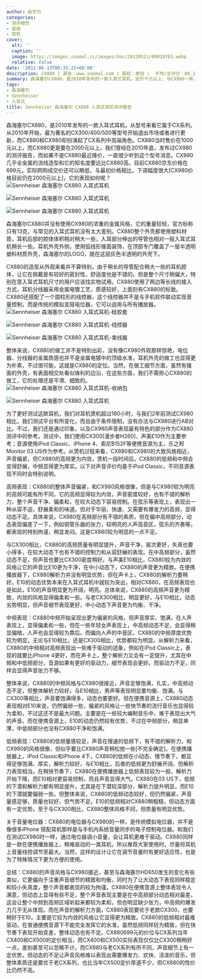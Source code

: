 ```yaml
---
author: 赵宇为
categories:
- 测评报告
- 音频
- 耳机
cover:
  alt: ''
  caption: ''
  image: https://images.soomal.cc/images/doc/20120521/00019783.webp
  relative: false
date: '2012-06-13T00:35:25+08:00'
description: CX880 | 源自：www.soomal.com | 版权：原创 |  平均/总评分：09.24/305
summary: 森海塞尔CX880，是2010年发布的一款入耳式耳机，定价千元以上，与CX980一样，它是CX系列更新中定位较高端的一款，但显然CX880并没有CX980那么出名。目前CX880的价格有了很大下调，目前售价为699元，与CX980相比，它的表现会如何呢？
tags:
- 森海塞尔
- Sennheiser
- 入耳式
title: Sennheiser 森海塞尔 CX880 入耳式耳机测评报告
---
```


森海塞尔CX880，是2010年发布的一款入耳式耳机，从型号来看它属于CX系列。从2010年开始，最为著名的CX300/400/500等型号开始退出市场或者进行更新，而CX880和CX980却扮演起了CX系列中高端角色。CX880当时售价在1000元以上，而CX980更是要在2000元以上。我们曾经在2010年底，发布过CX980的测评报告，而如果不是CX880最近降价，一直很少听到这个型号消息。CX980几乎全金属的流线造型和它的知名度要远比CX880高。目前CX880京东价格在699元，实际网购成交价还可以略低，与最初价格相比，下调幅度很大[CX980价格目前仍在2000元以上]，它的表现如何呢？
![Sennheiser 森海塞尔 CX880 入耳式耳机](https://images.soomal.cc/images/doc/20120521/00019779.webp)




![Sennheiser 森海塞尔 CX880 入耳式耳机](https://images.soomal.cc/images/doc/20120521/00019780.webp)




![Sennheiser 森海塞尔 CX880 入耳式耳机](https://images.soomal.cc/images/doc/20120521/00019781.webp)




森海塞尔CX880并没有使用CX980的浓重的金属风格，它的重量较轻，官方标称只有13克，与常见的入耳式耳机没有太大差别。CX880整个外壳都使用塑料材质，耳机后部的腔体体积相对稍大一些，入耳部分伸出的导管也相对一般入耳式耳机稍长一些。耳机外壳外侧，使用弧线形锥面装饰，在顶部专门覆盖了一层半透明塑料材质外壳，森海塞尔的LOGO，就在这层灰色半透明的外壳下。

CX880的造型从外观来看并不算特别，由于稍长的导管配合稍大一些的耳机腔体，让它在佩戴是有较好的密封性，舒适度也是不错的。但是整个尺寸稍偏大，特别在意入耳式耳机尺寸的用户应该找实物试用。CX880使用了两边等长线的接入方式，耳机分线器采用金属电镀工艺，质感较好，上面刻有CX880的标致。CX880还搭配了一个圆柱形的线控器，这个线控器并不是与手机软件联动实现音量控制，而是传统的模拟变阻电位器，它可以适用与所有播放器。
![Sennheiser 森海塞尔 CX880 入耳式耳机-硅胶套](https://images.soomal.cc/images/doc/20120521/00019783.webp)




![Sennheiser 森海塞尔 CX880 入耳式耳机-线控器](https://images.soomal.cc/images/doc/20120521/00019785.webp)




![Sennheiser 森海塞尔 CX880 入耳式耳机-束线器](https://images.soomal.cc/images/doc/20120521/00019786.webp)




整体来说，CX880的做工并不是特别出彩，没有像CX980外观那样惊艳，电位器、分线器的金属质感也并不是金属电镀中的顶级水准，耳机外壳的做工也显得更为朴素，不过很可能，这就是CX880的定位。当然，在做工细节方面，虽然有锥面的外壳，有表面相交处看似锋利的边沿，在这些方面，我们不需担心CX880的做工，它的处理还是平滑、细致的。
![Sennheiser 森海塞尔 CX880 入耳式耳机-收纳包](https://images.soomal.cc/images/doc/20120521/00019790.webp)




![Sennheiser 森海塞尔 CX880 入耳式耳机](https://images.soomal.cc/images/doc/20120521/00019791.webp)




为了更好测试这款耳机，我们对耳机煲机超过180小时，与我们2年前测试CX980相比，我们测试平台有所变化，而且由于条件限制，没有办法与CX980进行AB对比。不过，我们还是通过印象，以及CX980声音表现最有特色的部分作为CX880测评中的参考。测试中，我们使用CX300[漫步者H260]、声美E10作为主要参考；音源使用iPod Classic、iPhone 4、索尼B152F等便携音源为主，乐之邦Monitor 03 US作为参考。从煲机过程来看，CX880和CX980的大致风格相近，声音偏紧，但CX880的高频更为内敛，煲机一段时间后，CX880的低频和中频会变得舒展，中频显得更为厚实。以下对声音评价均基于iPod Classic，不同音源表现不同时会特别说明。

高频表现：CX880的整体声音偏紧，和CX980风格很像，但是与CX980较为明亮的高频可能有所不同，它的高频显得较为内敛，声音密度较好，也有不错的解析力，整个声音干净、偏柔和，在较大动态下容易控制。在弦乐等表现上，表现出一种从容不迫，舒展柔和的味道。但对于华丽、快速、又需要有爆发力的高频，显得动态不足。具体来说，CX880在高频部分有不错的素质，但在偏中高频部分，动态表现偏差了一下，例如铜管乐器的张力，较明亮的人声高音区，弦乐的齐奏等，都表现的特别拘谨，稍显发闷。这是CX880较为明显的一点不足。

与CX300相比，CX880的高频质量有明显提升，声音干净，层次更好，失真也要小得多，在较大动态下也有不错的控制力和从容舒展的表现。在中高频部分，虽然动态不足，但声音也要比CX300密度稍好。与声美E10相比，CX880较为内敛的风格让它的声音比E10更为干净，在中小动态下，CX880的声音更为精致。在便携播放器下，CX880解析力并没有明显优势，但在声卡上，CX880的解析力要稍好。E10的动态优势本来在入耳式耳机中就较为突出，相对CX880，在高频表现也是如此，E10的声音明显更为开阔，明亮。总体来说，CX880的高频声音更为精致，内敛的风格显得偏柔和一些。与老CX300相比，明显更好，与E10相比，动态劣势明显，但声音细节表现更好，中小动态下声音更为均衡、干净。

中频表现：CX880中频开始呈现出更为偏紧的风格，但声音厚实、饱满，在人声表现上，显得偏柔和一些，但在一些年轻女声表现上，中高频动态不足，会显得稍显偏暗，人声也会显得较为靠后。而偏向人声的中音区，CX880的中频厚度优势较为明显，无论与E10相比，还是CX300相比，优势都较为明显。从解析力来看，CX880的中频相对高频表现出一些难于驱动的迹象，例如在iPod Classic上，表现的就要比iPhone 4更好，而在声卡上，整个解析力又会有一定提升，尤其在中频和中低频部分，音源如果有更好的驱动力，细节表现会更好。而驱动力不足，同样会显得声音张力不够。

整体来说，CX880的中频风格与CX980很接近，声音足够饱满，扎实，中高频动态不足，但整体解析力较好。与E10相比，男声等表现明显要均衡、饱满。与CX300等相比，声音要饱满得多，动态也要更好。但在便携音源上，CX880动态表现相对E10来说，仍然偏弱一些，偏紧的风格让一些快节奏的流行音乐也显得较为柔和，不过这还不是最大问题。主要是在一些较大编制音乐中，难于表现出大气的声音。而在便携音源上，E10的动态仍然较有优势，不过在中频部分，稍显单薄，中低频部分也没有CX880干净和饱满。

低频表现：CX880的低频量感较足，声音在慢速的低频下，有不错的解析力，和CX980的风格很像，但似乎要比CX980声音稍松弛一些[不完全确定]。在便携播放器上，iPod Classic和iPhone 4下，CX880的低频在小动态、慢节奏下，都显得足够饱满、厚实，解析力较好，与E10相比，后者的低频更为舒展开阔，但解析力表现相当。在稍快节奏下，CX880在便携播放器上低频表现较为一般，解析力开始下降，而E10相对更容易控制，而且声音显得大气。CX880在03 US下，低频的下潜和解析力都有明显提升，尤其是在下潜较深部分，解析力提升明显，而E10的下潜就要偏弱一些。但整体来说，CX880的低频动态较好，但仍然偏紧，声音量感足够，质量也较好，但气势不足。E10的低频相对CX880稍粗糙，但动态方面有一定优势。至于与CX300相比，CX880整体风格不同，但质量有明显优势。

关于音量电位器：CX880的电位器与CX980的一样，是传统模拟电位器，并不是像很多iPhone 搭配耳机那样是与手机内系统音量同步的电子控制电位器。和我们在测试CX980时一样，通过电位器调小音量，会让耳机更难于驱动。CX880同样是一款在便携播放器上，稍难驱动的一类耳机，所以推荐大家使用时，尽量将耳机上音量线控调节至最大。当然，这样的设计让它在调节音量时有更好适应性，也是为了特殊情况下更为方便的使用。

总结：CX880的声音风格与CX980接近，甚至与森海塞尔HD650发生的变化有些类似，它更偏向于注重声音细节的精致和均衡，同时为了让大动态下表现同样稳定和较小失真度，整个声音都表现的较为拘谨。CX880在便携音源上整体表现令人满意，但动态上显得有些不足，整个声音表现主要是在中高频部分动态相对最差，这会让整个中频到高频区域听起来都较为柔和，但也明显缺少张力，中高频的爆发力几乎无从体现。而在声音的解析力方面，CX880表现要优于老款CX300，也要稍好于E10，主要是它较为内敛的风格让它显得更为精致。CX880的低频相对最难驱动，在普通便携音源下不能完全发挥它的水准，虽然低频同样较为精致，但在快节奏下表现开始变差，整体动态也有不足。CX880699元的价位与CX系列当年CX400和CX500的定价相当，而CX400和CX500实际表现仅仅比CX300稍稍好一点，差别甚至可以忽略不计。而CX880与老CX系列有所不同，声音细节上有一定优势，但动态的不足让声音风格难以表现出需要爆发力、欢快、活泼的音乐，但整体素质还是要优于老CX系列，也比当年CX500定价厚道不少，但CX880的性价比仍然不高。